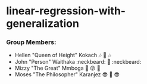 # linear-regression-with-generalization

### Group Members:
- Hellen "Queen of Height" Kokach :notes: :musical_keyboard: :notes:
- John "Person" Waithaka :neckbeard: :sheep: :neckbeard:
- Mizzy "The Great" Mmboga :dancer: :stuck_out_tongue_closed_eyes: :dancer:
- Moses "The Philosopher" Karanjez :sunglasses: :metal: :sunglasses:
